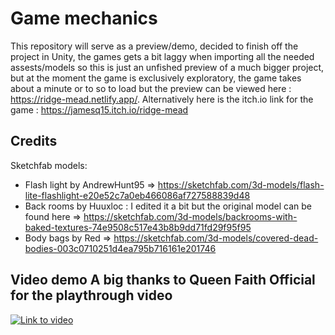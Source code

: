 # Game mechanics

This repository will serve as a preview/demo, decided to finish off the project in Unity, the games gets a bit laggy
when importing all the needed assests/models so this is just an unfished preview of a much bigger project, but at the moment 
the game is exclusively exploratory, the game takes about a minute or to so to load but the preview can be viewed here : https://ridge-mead.netlify.app/.
Alternatively here is the itch.io link for the game : https://jamesq15.itch.io/ridge-mead

## Credits 
Sketchfab models:
- Flash light by AndrewHunt95  => https://sketchfab.com/3d-models/flash-lite-flashlight-e20e52c7a0eb466086af727588839d48
- Back rooms by Huuxloc : I edited it a bit but the original model can be found here => https://sketchfab.com/3d-models/backrooms-with-baked-textures-74e9508c517e43b8b9dd71fd29f95f95 
- Body bags by Red => https://sketchfab.com/3d-models/covered-dead-bodies-003c0710251d4ea795b716161e201746


## Video demo A big thanks to Queen Faith Official for the playthrough video

[![Link to video](https://img.youtube.com/vi/T_b4St1bnPc/0.jpg)](https://youtu.be/T_b4St1bnPc?si=p4RtUdA8IhADM5r2)



